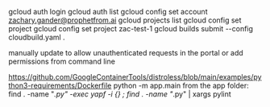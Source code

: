 gcloud auth login
gcloud auth list
gcloud config set account zachary.gander@prophetfrom.ai
gcloud projects list
gcloud config set project
gcloud config set project zac-test-1
gcloud builds submit --config cloudbuild.yaml .

manually update to allow unauthenticated requests in the portal or add permissions from command line

https://github.com/GoogleContainerTools/distroless/blob/main/examples/python3-requirements/Dockerfile
python -m app.main
from the app folder:
find . -name "*.py" -exec yapf -i {} \;
find . -name "*.py" | xargs pylint